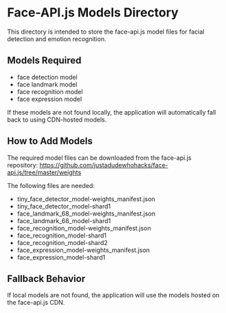 # Face-API.js Models Directory

This directory is intended to store the face-api.js model files for facial detection and emotion recognition.

## Models Required
- face detection model
- face landmark model
- face recognition model
- face expression model

If these models are not found locally, the application will automatically fall back to using CDN-hosted models.

## How to Add Models

The required model files can be downloaded from the face-api.js repository:
https://github.com/justadudewhohacks/face-api.js/tree/master/weights

The following files are needed:
- tiny_face_detector_model-weights_manifest.json
- tiny_face_detector_model-shard1
- face_landmark_68_model-weights_manifest.json
- face_landmark_68_model-shard1
- face_recognition_model-weights_manifest.json
- face_recognition_model-shard1
- face_recognition_model-shard2
- face_expression_model-weights_manifest.json
- face_expression_model-shard1

## Fallback Behavior

If local models are not found, the application will use the models hosted on the face-api.js CDN. 